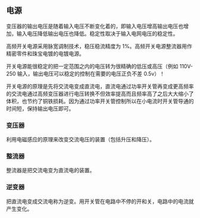 
## 电源

变压器的输出电压是随着输入电压不断变化着的，即输入电压增高输出电压也增加，输入电压降低输出电压也降低。稳定性取决于输入电网电压的稳定性。

高频开关电源采用脉宽调制技术，稳压稳流精度为 1%。高频开关电源整流器用作精密零件和珠宝电镀的电镀电源。

开关电源能很稳定的把一定范围之内的电压转为很精确的低压或高压（例如 110V-250 输入，输出电压可以稳定的控制在需要的电压正负不差 0.5v）！

开关电源的原理是先将交流电变成直流电，直流电通过功率开关管再变成更高频率的交流电通过高频变压器进行电压转换不但效率提高而且频率高了之后大大缩小了体积，也节约了铜铁损耗。因为通过功率开关管控制所以在小电流时开关管导通的时间短，保持输出电压即可。

### 变压器

利用电磁感应的原理来改变交流电压的装置（包括升压和降压）。 

### 整流器

整流器是把交流电变为直流电的装置。

### 逆变器
把直流电变成交流电称为逆变。用开关管在电路中不停的开和关，电路中的电流就产生变化。